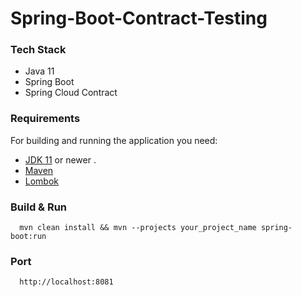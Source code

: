 # Spring-Boot-Contract-Testing


### Tech Stack 
 - Java 11
 - Spring Boot
 - Spring Cloud Contract
 
 ### Requirements

For building and running the application you need:
- [JDK 11](https://www.oracle.com/java/technologies/javase-jdk11-downloads.html) or newer . 
- [Maven](https://maven.apache.org)
- [Lombok](https://projectlombok.org/)

### Build & Run 

```
  mvn clean install && mvn --projects your_project_name spring-boot:run
```
  
### Port
```
  http://localhost:8081
```
